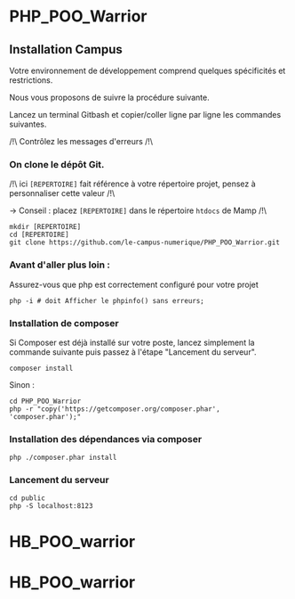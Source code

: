 # PHP_POO_Warrior

## Installation Campus

Votre environnement de développement comprend quelques spécificités et restrictions.

Nous vous proposons de suivre la procédure suivante.

Lancez un terminal Gitbash et copier/coller ligne par ligne les commandes suivantes.

/!\ Contrôlez les messages d'erreurs /!\

### On clone le dépôt Git.

/!\ ici `[REPERTOIRE]` fait référence à votre répertoire projet, pensez à personnaliser cette valeur /!\

-> Conseil : placez `[REPERTOIRE]` dans le répertoire `htdocs` de Mamp /!\

```
mkdir [REPERTOIRE]
cd [REPERTOIRE]
git clone https://github.com/le-campus-numerique/PHP_POO_Warrior.git
```

### Avant d'aller plus loin :

Assurez-vous que php est correctement configuré pour votre projet

```
php -i # doit Afficher le phpinfo() sans erreurs;
```


### Installation de composer

Si Composer est déjà installé sur votre poste, lancez simplement la commande suivante puis passez à l'étape "Lancement du serveur".
```
composer install
```

Sinon :
```
cd PHP_POO_Warrior
php -r "copy('https://getcomposer.org/composer.phar', 'composer.phar');"
```

### Installation des dépendances via composer

```
php ./composer.phar install
```


### Lancement du serveur 
```
cd public
php -S localhost:8123
```

# HB_POO_warrior
# HB_POO_warrior
